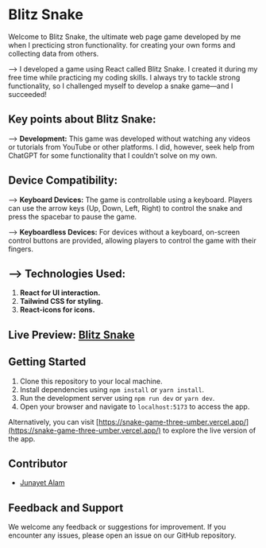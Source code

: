 # Blitz Snake

Welcome to Blitz Snake, the ultimate web page game developed by me when I precticing stron functionality. for creating your own forms and collecting data from others.

--> I developed a game using React called Blitz Snake. I created it during my free time while practicing my coding skills. I always try to tackle strong functionality, so I challenged myself to develop a snake game—and I succeeded!

## Key points about Blitz Snake:

--> **Development:** This game was developed without watching any videos or tutorials from YouTube or other platforms. I did, however, seek help from ChatGPT for some functionality that I couldn’t solve on my own.

## Device Compatibility:

--> **Keyboard Devices:** The game is controllable using a keyboard. Players can use the arrow keys (Up, Down, Left, Right) to control the snake and press the spacebar to pause the game.

--> **Keyboardless Devices:** For devices without a keyboard, on-screen control buttons are provided, allowing players to control the game with their fingers.

## --> Technologies Used:

1. **React for UI interaction.**
2. **Tailwind CSS for styling.**
3. **React-icons for icons.**


## Live Preview: [Blitz Snake](https://snake-game-three-umber.vercel.app/)

## Getting Started

1. Clone this repository to your local machine.
2. Install dependencies using `npm install` or `yarn install`.
3. Run the development server using `npm run dev` or `yarn dev`.
4. Open your browser and navigate to `localhost:5173` to access the app.

Alternatively, you can visit  [https://snake-game-three-umber.vercel.app/](https://snake-game-three-umber.vercel.app/) to explore the live version of the app.

## Contributor

- [Junayet Alam ](https://github.com/junayet4o12)

## Feedback and Support

We welcome any feedback or suggestions for improvement. If you encounter any issues, please open an issue on our GitHub repository.
